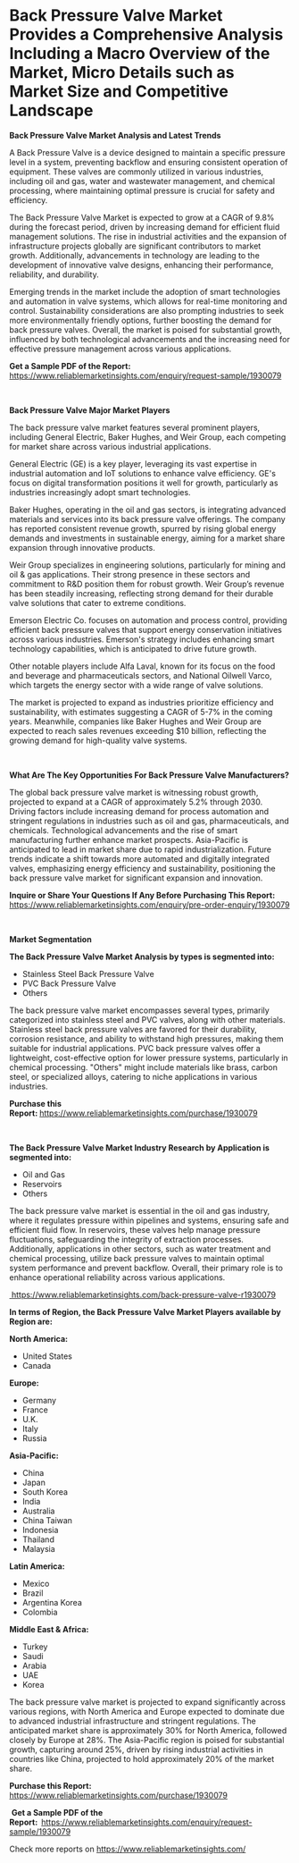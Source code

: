 <p><h1>Back Pressure Valve Market Provides a Comprehensive Analysis Including a Macro Overview of the Market, Micro Details such as Market Size and Competitive Landscape</h1></p><p><strong>Back Pressure Valve Market Analysis and Latest Trends</strong></p>
<p><p>A Back Pressure Valve is a device designed to maintain a specific pressure level in a system, preventing backflow and ensuring consistent operation of equipment. These valves are commonly utilized in various industries, including oil and gas, water and wastewater management, and chemical processing, where maintaining optimal pressure is crucial for safety and efficiency. </p><p>The Back Pressure Valve Market is expected to grow at a CAGR of 9.8% during the forecast period, driven by increasing demand for efficient fluid management solutions. The rise in industrial activities and the expansion of infrastructure projects globally are significant contributors to market growth. Additionally, advancements in technology are leading to the development of innovative valve designs, enhancing their performance, reliability, and durability.</p><p>Emerging trends in the market include the adoption of smart technologies and automation in valve systems, which allows for real-time monitoring and control. Sustainability considerations are also prompting industries to seek more environmentally friendly options, further boosting the demand for back pressure valves. Overall, the market is poised for substantial growth, influenced by both technological advancements and the increasing need for effective pressure management across various applications.</p></p>
<p><strong>Get a Sample PDF of the Report:&nbsp;</strong> <a href="https://www.reliablemarketinsights.com/enquiry/request-sample/1930079?utm_campaign=3560&utm_medium=2&utm_source=Github&utm_content=ia&utm_term=29032025&utm_id=back-pressure-valve">https://www.reliablemarketinsights.com/enquiry/request-sample/1930079</a></p>
<p>&nbsp;</p>
<p><strong>Back Pressure Valve Major Market Players</strong></p>
<p><p>The back pressure valve market features several prominent players, including General Electric, Baker Hughes, and Weir Group, each competing for market share across various industrial applications. </p><p>General Electric (GE) is a key player, leveraging its vast expertise in industrial automation and IoT solutions to enhance valve efficiency. GE's focus on digital transformation positions it well for growth, particularly as industries increasingly adopt smart technologies.</p><p>Baker Hughes, operating in the oil and gas sectors, is integrating advanced materials and services into its back pressure valve offerings. The company has reported consistent revenue growth, spurred by rising global energy demands and investments in sustainable energy, aiming for a market share expansion through innovative products.</p><p>Weir Group specializes in engineering solutions, particularly for mining and oil & gas applications. Their strong presence in these sectors and commitment to R&D position them for robust growth. Weir Group’s revenue has been steadily increasing, reflecting strong demand for their durable valve solutions that cater to extreme conditions.</p><p>Emerson Electric Co. focuses on automation and process control, providing efficient back pressure valves that support energy conservation initiatives across various industries. Emerson's strategy includes enhancing smart technology capabilities, which is anticipated to drive future growth.</p><p>Other notable players include Alfa Laval, known for its focus on the food and beverage and pharmaceuticals sectors, and National Oilwell Varco, which targets the energy sector with a wide range of valve solutions. </p><p>The market is projected to expand as industries prioritize efficiency and sustainability, with estimates suggesting a CAGR of 5-7% in the coming years. Meanwhile, companies like Baker Hughes and Weir Group are expected to reach sales revenues exceeding $10 billion, reflecting the growing demand for high-quality valve systems.</p></p>
<p>&nbsp;</p>
<p><strong>What Are The Key Opportunities For Back Pressure Valve Manufacturers?</strong></p>
<p><p>The global back pressure valve market is witnessing robust growth, projected to expand at a CAGR of approximately 5.2% through 2030. Driving factors include increasing demand for process automation and stringent regulations in industries such as oil and gas, pharmaceuticals, and chemicals. Technological advancements and the rise of smart manufacturing further enhance market prospects. Asia-Pacific is anticipated to lead in market share due to rapid industrialization. Future trends indicate a shift towards more automated and digitally integrated valves, emphasizing energy efficiency and sustainability, positioning the back pressure valve market for significant expansion and innovation.</p></p>
<p><strong>Inquire or Share Your Questions If Any Before Purchasing This Report:</strong> <a href="https://www.reliablemarketinsights.com/enquiry/pre-order-enquiry/1930079?utm_campaign=3560&utm_medium=2&utm_source=Github&utm_content=ia&utm_term=29032025&utm_id=back-pressure-valve">https://www.reliablemarketinsights.com/enquiry/pre-order-enquiry/1930079</a></p>
<p>&nbsp;</p>
<p><strong>Market Segmentation</strong></p>
<p><strong>The Back Pressure Valve Market Analysis by types is segmented into:</strong></p>
<p><ul><li>Stainless Steel Back Pressure Valve</li><li>PVC Back Pressure Valve</li><li>Others</li></ul></p>
<p><p>The back pressure valve market encompasses several types, primarily categorized into stainless steel and PVC valves, along with other materials. Stainless steel back pressure valves are favored for their durability, corrosion resistance, and ability to withstand high pressures, making them suitable for industrial applications. PVC back pressure valves offer a lightweight, cost-effective option for lower pressure systems, particularly in chemical processing. "Others" might include materials like brass, carbon steel, or specialized alloys, catering to niche applications in various industries.</p></p>
<p><strong>Purchase this Report:&nbsp;</strong><a href="https://www.reliablemarketinsights.com/purchase/1930079?utm_campaign=3560&utm_medium=2&utm_source=Github&utm_content=ia&utm_term=29032025&utm_id=back-pressure-valve">https://www.reliablemarketinsights.com/purchase/1930079</a></p>
<p>&nbsp;</p>
<p><strong>The Back Pressure Valve Market Industry Research by Application is segmented into:</strong></p>
<p><ul><li>Oil and Gas</li><li>Reservoirs</li><li>Others</li></ul></p>
<p><p>The back pressure valve market is essential in the oil and gas industry, where it regulates pressure within pipelines and systems, ensuring safe and efficient fluid flow. In reservoirs, these valves help manage pressure fluctuations, safeguarding the integrity of extraction processes. Additionally, applications in other sectors, such as water treatment and chemical processing, utilize back pressure valves to maintain optimal system performance and prevent backflow. Overall, their primary role is to enhance operational reliability across various applications.</p></p>
<p><a href="https://www.reliablemarketinsights.com/back-pressure-valve-r1930079?utm_campaign=3560&utm_medium=2&utm_source=Github&utm_content=ia&utm_term=29032025&utm_id=back-pressure-valve">&nbsp;https://www.reliablemarketinsights.com/back-pressure-valve-r1930079</a></p>
<p><strong>In terms of Region, the Back Pressure Valve Market Players available by Region are:</strong></p>
<p>
    <p> <strong> North America: </strong>
        <ul>
            <li>United States</li>
            <li>Canada</li>
        </ul>
        </p> 
    <p> <strong> Europe: </strong>
        <ul>
            <li>Germany</li>
            <li>France</li>
            <li>U.K.</li>
            <li>Italy</li>
            <li>Russia</li>
        </ul>
        </p> 
    <p> <strong> Asia-Pacific: </strong>
        <ul>
            <li>China</li>
            <li>Japan</li>
            <li>South Korea</li>
            <li>India</li>
            <li>Australia</li>
            <li>China Taiwan</li>
            <li>Indonesia</li>
            <li>Thailand</li>
            <li>Malaysia</li>
        </ul>
        </p> 
    <p> <strong> Latin America: </strong>
        <ul>
            <li>Mexico</li>
            <li>Brazil</li>
            <li>Argentina Korea</li>
            <li>Colombia</li>
        </ul>
        </p> 
    <p> <strong> Middle East & Africa: </strong>
        <ul>
            <li>Turkey</li>
            <li>Saudi</li>
            <li>Arabia</li>
            <li>UAE</li>
            <li>Korea</li>
        </ul>
    </p>
    </p>
<p><p>The back pressure valve market is projected to expand significantly across various regions, with North America and Europe expected to dominate due to advanced industrial infrastructure and stringent regulations. The anticipated market share is approximately 30% for North America, followed closely by Europe at 28%. The Asia-Pacific region is poised for substantial growth, capturing around 25%, driven by rising industrial activities in countries like China, projected to hold approximately 20% of the market share.</p></p>
<p><strong>Purchase this Report: </strong><a href="https://www.reliablemarketinsights.com/purchase/1930079?utm_campaign=3560&utm_medium=2&utm_source=Github&utm_content=ia&utm_term=29032025&utm_id=back-pressure-valve">https://www.reliablemarketinsights.com/purchase/1930079</a></p>
<p>&nbsp;<strong>Get a Sample PDF of the Report:&nbsp;&nbsp;</strong><a href="https://www.reliablemarketinsights.com/enquiry/request-sample/1930079?utm_campaign=3560&utm_medium=2&utm_source=Github&utm_content=ia&utm_term=29032025&utm_id=back-pressure-valve">https://www.reliablemarketinsights.com/enquiry/request-sample/1930079</a></p>
<p><strong></strong></p>
<p>Check more reports on <a href="https://www.reliablemarketinsights.com/?utm_campaign=3560&utm_medium=2&utm_source=Github&utm_content=ia&utm_term=29032025&utm_id=back-pressure-valve">https://www.reliablemarketinsights.com/</a></p>
